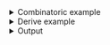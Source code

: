 <details><summary>Combinatoric example</summary>

```no_run
#[derive(Debug, Clone)]
pub struct Options {
    decision: Decision,
}

#[derive(Debug, Clone)]
pub enum Decision {
    Yes,
    No,
}

fn parse_decision() -> impl Parser<Decision> {
    long("decision")
        .help("Positive decision")
        .flag(Decision::Yes, Decision::No)
}

pub fn options() -> OptionParser<Options> {
    let decision = parse_decision();
    construct!(Options { decision }).to_options()
}
```

</details>
<details><summary>Derive example</summary>

```no_run
#[derive(Debug, Clone, Bpaf)]
#[bpaf(options)]
pub struct Options {
    /// Positive decision
    #[bpaf(flag(Decision::Yes, Decision::No))]
    decision: Decision,
}

#[derive(Debug, Clone)]
pub enum Decision {
    Yes,
    No,
}
```

</details>
<details><summary>Output</summary>

In `--help` output `bpaf` shows flags with no meta variable attached


<div class='bpaf-doc'>
$ app --help<br>
<p><b>Usage</b>: <tt><b>app</b></tt> [<tt><b>--decision</b></tt>]</p><p><div>
<b>Available options:</b></div><dl><dt><tt><b>    --decision</b></tt></dt>
<dd>Positive decision</dd>
<dt><tt><b>-h</b></tt>, <tt><b>--help</b></tt></dt>
<dd>Prints help information</dd>
</dl>
</p>
<style>
div.bpaf-doc {
    padding: 14px;
    background-color:var(--code-block-background-color);
    font-family: "Source Code Pro", monospace;
    margin-bottom: 0.75em;
}
div.bpaf-doc dt { margin-left: 1em; }
div.bpaf-doc dd { margin-left: 3em; }
div.bpaf-doc dl { margin-top: 0; padding-left: 1em; }
div.bpaf-doc  { padding-left: 1em; }
</style>
</div>


Presense of a long name is decoded into `Yes`

<div class='bpaf-doc'>
$ app --decision<br>
Options { decision: Yes }
</div>


Absense is `No`

<div class='bpaf-doc'>
$ app <br>
Options { decision: No }
</div>

</details>
